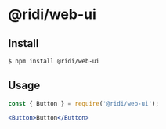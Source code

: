 # @ridi/web-ui

## Install
```bash
$ npm install @ridi/web-ui
```

## Usage
```jsx static
const { Button } = require('@ridi/web-ui');

<Button>Button</Button>
```
